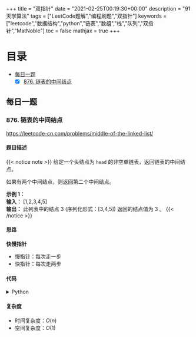 +++
title = "双指针"
date = "2021-02-25T00:19:30+00:00"
description = "91 天学算法"
tags = ["LeetCode题解","编程刷题","双指针"]
keywords = ["leetcode","数据结构","python","链表","数组","栈","队列","双指针","MatNoble"]
toc = false
mathjax = true
+++

# 目录
- [每日一题](./#每日一题)
  - [x] [876. 链表的中间结点](./#876-链表的中间结点)

## 每日一题
### 876. 链表的中间结点
https://leetcode-cn.com/problems/middle-of-the-linked-list/
#### 题目描述
{{< notice note >}}
给定一个头结点为 `head` 的非空单链表，返回链表的中间结点。

如果有两个中间结点，则返回第二个中间结点。

**示例 1：**  
**输入：** [1,2,3,4,5]  
**输出：** 此列表中的结点 3 (序列化形式：[3,4,5])
返回的结点值为 3 。
{{< /notice >}}
#### 思路
**快慢指针**
- 慢指针：每次走一步
- 快指针：每次走两步

#### 代码
<details>
 <summary> Python </summary>

```python
# Definition for singly-linked list.
# class ListNode:
#     def __init__(self, x):
#         self.val = x
#         self.next = None

class Solution:
    def middleNode(self, head: ListNode) -> ListNode:
        slow, fast = head, head
        while fast and fast.next:
            slow, fast = slow.next, fast.next.next
        return slow
```
</details>

#### 复杂度
- 时间复杂度：$O(n)$
- 空间复杂度：$O(1)$

<!--
#### 题目描述
{{< notice note >}}

{{< /notice >}}
#### 思路
#### 代码
<details>
 <summary> Python </summary>

```python

```
</details>

#### 复杂度
- 时间复杂度：
- 空间复杂度：
-->